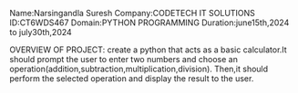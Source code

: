 Name:Narsingandla Suresh
Company:CODETECH IT SOLUTIONS
ID:CT6WDS467
Domain:PYTHON PROGRAMMING
Duration:june15th,2024 to july30th,2024

OVERVIEW OF PROJECT:
       create a python that acts as a basic calculator.It should prompt the user to enter two numbers and choose an operation(addition,subtraction,multiplication,division).
       Then,it should perform the selected operation and display the result to the user.
